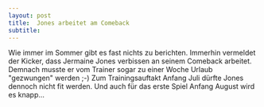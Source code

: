 ```yaml
---
layout: post
title:  Jones arbeitet am Comeback
subtitle:  
---
```


Wie immer im Sommer gibt es fast nichts zu berichten. Immerhin vermeldet der Kicker, dass Jermaine Jones verbissen an seinem Comeback arbeitet. Demnach musste er vom Trainer sogar zu einer Woche Urlaub "gezwungen" werden ;-) Zum Trainingsauftakt Anfang Juli dürfte Jones dennoch nicht fit werden. Und auch für das erste Spiel Anfang August wird es knapp...


